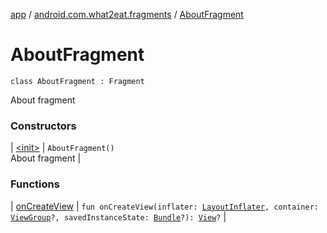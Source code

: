 [app](../../index.md) / [android.com.what2eat.fragments](../index.md) / [AboutFragment](./index.md)

# AboutFragment

`class AboutFragment : Fragment`

About fragment

### Constructors

| [&lt;init&gt;](-init-.md) | `AboutFragment()`<br>About fragment |

### Functions

| [onCreateView](on-create-view.md) | `fun onCreateView(inflater: `[`LayoutInflater`](https://developer.android.com/reference/android/view/LayoutInflater.html)`, container: `[`ViewGroup`](https://developer.android.com/reference/android/view/ViewGroup.html)`?, savedInstanceState: `[`Bundle`](https://developer.android.com/reference/android/os/Bundle.html)`?): `[`View`](https://developer.android.com/reference/android/view/View.html)`?` |

